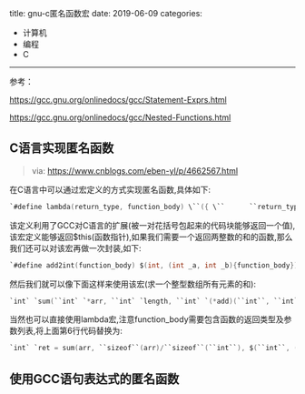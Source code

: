 title: gnu-c匿名函数宏
date: 2019-06-09
categories:
- 计算机
- 编程
- C


---

参考：

<https://gcc.gnu.org/onlinedocs/gcc/Statement-Exprs.html>

<https://gcc.gnu.org/onlinedocs/gcc/Nested-Functions.html>

## C语言实现匿名函数

> via: <https://www.cnblogs.com/eben-yl/p/4662567.html>

在C语言中可以通过宏定义的方式实现匿名函数,具体如下:

```c
`#define lambda(return_type, function_body) \``({ \``      ``return_type $``this` `function_body \``          ``$``this``; \``})``#define $ lambda`
```

该定义利用了GCC对C语言的扩展(被一对花括号包起来的代码块能够返回一个值),该宏定义能够返回$this(函数指针),如果我们需要一个返回两整数的和的函数,那么我们还可以对该宏再做一次封装,如下:

```c
`#define add2int(function_body) $(int, (int _a, int _b){function_body})`
```

然后我们就可以像下面这样来使用该宏(求一个整型数组所有元素的和):

```c
`int` `sum(``int` `*arr, ``int` `length, ``int` `(*add)(``int``, ``int``));``int` `main(``int` `argc, ``char` `**argv)``{``    ``int` `arr[] = { [0 ... 9] = 1, [10 ... 89] = 2, [90 ... 99] = 3 };``    ``int` `ret = sum(arr, ``sizeof``(arr)/``sizeof``(``int``), add2int(``int` `c = _a + _b; ``return` `c;));``    ``//add2int返回一个求两个整数和的函数` `    ``printf``(``"sum of arr is %d\n"``, ret);``}``int` `sum(``int` `*arr, ``int` `length, ``int` `(*add)(``int``, ``int``))``{``    ``int` `sum = 0;``    ``for` `(``int` `i=0; i < length; i++)``    ``{``        ``sum = add(sum, arr[i]);``    ``}``    ``return` `sum;``}`
```

当然也可以直接使用lambda宏,注意function_body需要包含函数的返回类型及参数列表,将上面第6行代码替换为:

```c
`int` `ret = sum(arr, ``sizeof``(arr)/``sizeof``(``int``), $(``int``, (``int` `_a, ``int` `_b){``    ``int` `c = _a + _b;``    ``return` `c;``});`
```

## 使用GCC语句表达式的匿名函数
